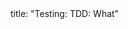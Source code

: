 <frontmatter>
title: "Testing: TDD: What"
</frontmatter>

<include src="unit-inPage-asFlat.md" boilerplate />